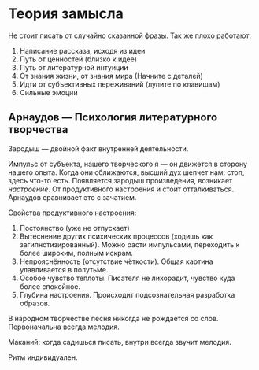 
# Теория замысла

Не стоит писать от случайно сказанной фразы. Так же плохо работают:

1. Написание рассказа, исходя из идеи
2. Путь от ценностей (близко к идее)
3. Путь от литературной интуиции
4. От знания жизни, от знания мира (Начните с деталей)
5. Идти от субъективных переживаний (лупите по клавишам)
6. Сильные эмоции

## Арнаудов — Психология литературного творчества

Зародыш — двойной факт внутренней деятельности.

Импульс от субъекта, нашего творческого я — он движется в сторону нашего опыта. Когда они сближаются, высший дух шепчет нам: стоп, здесь что-то есть. Появляется зародыш произведения, возникает _настроение_. От продуктивного настроения и стоит отталкиваться. Арнаудов сравнивает это с зачатием.

Свойства продуктивного настроения:

1. Постоянство (уже не отпускает)
2. Вытеснение других психических процессов (ходишь как загипнотизированный). Можно расти импульсами, переходить к более широким, полным искрам.
3. Непрояснённость (отсутствие чёткости). Общая картина улавливается в полутьме.
4. Особое чувство теплоты. Писателя не лихорадит, чувство куда более спокойное.
5. Глубина настроения. Происходит подсознательная разработка образов.

В народном творчестве песня никогда не рождается со слов. Первоначальна всегда мелодия.

Маканий: когда садишься писать, внутри всегда звучит мелодия.

Ритм индивидуален.